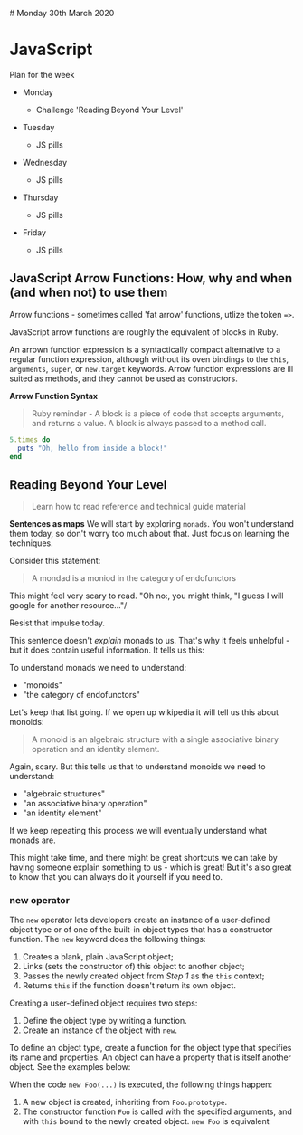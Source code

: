 # Monday 30th March 2020

# JavaScript 

Plan for the week

* Monday 
  - Challenge 'Reading Beyond Your Level' 
  
* Tuesday
  - JS pills

* Wednesday
  - JS pills
  
* Thursday
  - JS pills
  
* Friday 
  - JS pills

## JavaScript Arrow Functions: How, why and when (and when not) to use them

Arrow functions - sometimes called 'fat arrow' functions, utlize the token ```=>```.

JavaScript arrow functions are roughly the equivalent of blocks in Ruby. 

An arrown function expression is a syntactically compact alternative to a regular function expression, although without its oven bindings to the ```this```, ```arguments```, ```super```, or ```new.target``` keywords. Arrow function expressions are ill suited as methods, and they cannot be used as constructors. 

**Arrow Function Syntax** 

 

> Ruby reminder - A block is a piece of code that accepts arguments, and returns a value. A block is always passed to a method call.

```ruby
5.times do
  puts "Oh, hello from inside a block!"
end 
```

## Reading Beyond Your Level 

> Learn how to read reference and technical guide material 

**Sentences as maps**
We will start by exploring ```monads```. You won't understand them today, so don't worry too much about that. Just focus on learning the techniques. 

Consider this statement: 
> A mondad is a moniod in the category of endofunctors

This might feel very scary to read. "Oh no:, you might think, "I guess I will google for another resource..."/ 

Resist that impulse today. 

This sentence doesn't *explain* monads to us. That's why it feels unhelpful - but it does contain useful information. It tells us this: 

To understand monads we need to understand: 
* "monoids"
* "the category of endofunctors" 

Let's keep that list going. If we open up wikipedia it will tell us this about monoids: 

> A monoid is an algebraic structure with a single associative binary operation and an identity element. 

Again, scary. But this tells us that to understand monoids we need to understand: 
* "algebraic structures"
* "an associative binary operation"
* "an identity element" 

If we keep repeating this process we will eventually understand what monads are. 

This might take time, and there might be great shortcuts we can take by having someone explain something to us - which is great! But it's also great to know that you can always do it yourself if you need to. 

### new operator

The ```new``` operator lets developers create an instance of a user-defined object type or of one of the built-in object types that has a constructor function. The ```new``` keyword does the following things:

1. Creates a blank, plain JavaScript object;
2. Links (sets the constructor of) this object to another object;
3. Passes the newly created object from *Step 1* as the ```this``` context; 
4. Returns ```this``` if the function doesn't return its own object. 

Creating a user-defined object requires two steps:

1. Define the object type by writing a function. 
2. Create an instance of the object with ```new```.

To define an object type, create a function for the object type that specifies its name and properties. An object can have a property that is itself another object. See the examples below: 

When the code ```new Foo(...)``` is executed, the following things happen:

1. A new object is created, inheriting from ```Foo.prototype```. 
2. The constructor function ```Foo``` is called with the specified arguments, and with ```this``` bound to the newly created object. ```new Foo``` is equivalent  

